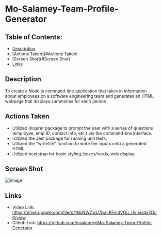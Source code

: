 # Mo-Salamey-Team-Profile-Generator

## Table of Contents: 
* [Description](#Description)
* [Actions Taken](#Actions Taken)
* [Screen Shot](#Screen Shot)
* [Links](#Links)

## Description
To create a Node.js command-line application that takes in information about employees on a software engineering team and generates an HTML webpage that displays summaries for each person.  

## Actions Taken
* Utilized Inquirer package to prompt the user with a series of questions (employee, emp ID, contact info, etc.) via the command-line interface. 
* Utilized the Jest package for running unit tests. 
* Utilized the "writefile" function to write the inputs onto a generated HTML. 
* Utilized bootstrap for basic styling, boxes/cards, web display. 

## Screen Shot

![image](https://user-images.githubusercontent.com/107436206/192126019-c714cb9b-207c-4e94-a8c9-ad95aecf32a3.png)
 
## Links
* Video Link: https://drive.google.com/file/d/1NxNWZwU7baLRFm3VOu_LlvIviadvZDc6/view
* Github Link: https://github.com/msalamey/Mo-Salamey-Team-Profile-Generator
